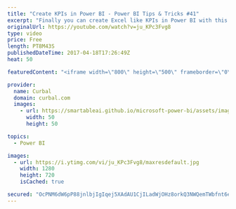 ```yaml
---
title: "Create KPIs in Power BI - Power BI Tips & Tricks #41"
excerpt: "Finally you can create Excel like KPIs in Power BI with this neat trick!  Download the example here:  http://gofile.me/2kEOD/MkrKmd0fp Northwind data source: https://www.youtube.com/watch?v=k3NMIlLffrU Unicodes: http://unicodelookup.com/#triangle/1   Looking for a download file? Go to our Download Center:"
originalUrl: https://youtube.com/watch?v=ju_KPc3Fvg8
type: video
price: Free
length: PT8M43S
publishedDateTime: 2017-04-18T17:26:49Z
heat: 50

featuredContent: "<iframe width=\"800\" height=\"500\" frameborder=\"0\" src=\"https://www.youtube.com/embed/ju_KPc3Fvg8\" allow=\"accelerometer; autoplay; encrypted-media; gyroscope; picture-in-picture\" allowfullscreen></iframe>"

provider:
  name: Curbal
  domain: curbal.com
  images:
    - url: https://smartableai.github.io/microsoft-power-bi/assets/images/organizations/curbal.com-50x50.jpg
      width: 50
      height: 50

topics:
  - Power BI

images:
  - url: https://i.ytimg.com/vi/ju_KPc3Fvg8/maxresdefault.jpg
    width: 1280
    height: 720
    isCached: true

secured: "OcPNM6dW6pP88jnlbjIgIqej5XAdAU1CjILadWjOHz8orkQ3NWQemTWbfnt6eEhkBmS5DOpY0t8+UQGyKnIDYUSONQsM+U+1WbtjcBnTTlPFG0RotDV6CRn6LWv/EvaclKue4rPwosqk727XHTk3GRz0Gmh8YhTvi6K0hlVrAevgbyR53T5Dj9pNSY6DlG1u6robT16mONxIRAjUxXvtSEyUuRSdpyS0ZQLsyFW6jhVStprRJO67Ov1Hvnge9fs6d473xiwHy/zfNwjRyMM3gSRwQS5LE84AGduFt4ANg0Puk8k7Pv2Kx/2fETjfIWzHQfpL57XkNUPXsZBbeUxDVJ7PrM3498KgMSqZ2XHveYmNE2VJpHUR7KInCuzYUFxLq0IwguF6FdzoYpawiF7kA8Voy5+ZV9QaEG+9gRySeDk=;/hmwZZgADSkL0CBTrN6S7Q=="
---
```


